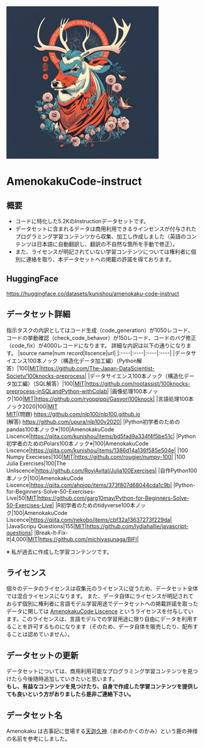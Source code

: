 <img src="https://github.com/kunishou/amenokaku-code-instruct/blob/main/image/amenokaku.png" alt="amenokaku_code">

# AmenokakuCode-instruct

## 概要
- コードに特化した5.2KのInstructionデータセットです。
- データセットに含まれるデータは商用利用できるラインセンスが付与されたプログラミング学習コンテンツから収集、加工し作成しました（英語のコンテンツは日本語に自動翻訳し、翻訳の不自然な箇所を手動で修正）。
- また、ライセンスが明記されていない学習コンテンツについては権利者に個別に連絡を取り、本データセットへの掲載の許諾を得ております。

## HuggingFace
https://huggingface.co/datasets/kunishou/amenokaku-code-instruct

## データセット詳細
指示タスクの内訳としてはコード生成（code_generation）が1050レコード、コードの挙動確認（check_code_behavor）が150レコード、コードのバグ修正（code_fix）が4000レコードになります。
詳細な内訳は以下の通りになります。
|source name|num record|liscence|url|
|:----|:----|:----|:----|
|データサイエンス100本ノック（構造化データ加工編）（Python解答）|100|[MIT](https://github.com/The-Japan-DataScientist-Society/100knocks-preprocess/blob/master/LICENSE)|https://github.com/The-Japan-DataScientist-Society/100knocks-preprocess|
|データサイエンス100本ノック（構造化データ加工編）（SQL解答）|100|[MIT](https://github.com/rootassist/100knocks-preprocess-inSQLandPython-withColab/blob/master/LICENSE)|https://github.com/rootassist/100knocks-preprocess-inSQLandPython-withColab|
|画像処理100本ノック|100|[MIT](https://github.com/ryoppippi/Gasyori100knock/blob/master/LICENSE)|https://github.com/ryoppippi/Gasyori100knock|
|言語処理100本ノック2020|100|[MIT](https://github.com/nlp100/nlp100.github.io/blob/develop/LICENSE)<br>[MIT](https://github.com/upura/nlp100v2020/blob/master/LICENSE)|(問題) https://github.com/nlp100/nlp100.github.io<br>(解答) https://github.com/upura/nlp100v2020|
|Python初学者のためのpandas100本ノック※|100|AmenokakuCode Liscence|https://qiita.com/kunishou/items/bd5fad9a334f4f5be51c|
|Python初学者のためのPolars100本ノック※|100|AmenokakuCode Liscence|https://qiita.com/kunishou/items/1386d14a136f585e504e|
|100 Numpy Execieses|100|[MIT](https://github.com/rougier/numpy-100/blob/master/LICENSE.txt)|https://github.com/rougier/numpy-100|
|100 Julia Exercises|100|The Unliscence|https://github.com/RoyiAvital/Julia100Exercises|
|自作Python100本ノック|100|AmenokakuCode Liscence|https://qiita.com/ahpjop/items/373f807d68044cda1c9b|
|Python-for-Beginners-Solve-50-Exercises-Live|50|[MIT](https://github.com/garg10may/Python-for-Beginners-Solve-50-Exercises-Live/blob/master/LICENSE)|https://github.com/garg10may/Python-for-Beginners-Solve-50-Exercises-Live|
|R初学者のためのtidyverse100本ノック|100|AmenokakuCode Liscence|https://qiita.com/nekobo/items/cbf32a13637273f229da|
|JavaScripu Questions|155|[MIT](https://github.com/lydiahallie/javascript-questions/blob/master/LICENSE)|https://github.com/lydiahallie/javascript-questions|
|Break-It-Fix-It|4,000|[MIT](https://github.com/michiyasunaga/BIFI/blob/main/LICENSE)|https://github.com/michiyasunaga/BIFI|

※ 私が過去に作成した学習コンテンツです。

## ライセンス
個々のデータのライセンスは収集元のライセンスに従うため、データセット全体では混合ライセンスになります。
また、データ自体にライセンスが明記されておらず個別に権利者に言語モデル学習用途でデータセットへの掲載許諾を取ったデータに関しては [AmenokakuCode Liscence](https://github.com/kunishou/amenokaku-code-instruct/blob/main/AmenokakuCode%20Liscence) というライセンスを付与しています。このライセンスは、言語モデルでの学習用途に限り自由にデータを利用することを許可するものになります（そのため、データ自体を販売したり、配布することは認めていません）。

## データセットの更新
データセットについては、商用利用可能なプログラミング学習コンテンツを見つけたら今後随時追加していきたいと思います。  
**もし、有益なコンテンツを見つけたり、自身で作成した学習コンテンツを提供しても良いという方がおりましたら是非ご連絡下さい。**

## データセット名
Amenokaku は古事記に登場する[天迦久神](http://kojiki.kokugakuin.ac.jp/shinmei/amenokakunokami/)（あめのかくのかみ）という鹿の神様の名前を参考にしました。
